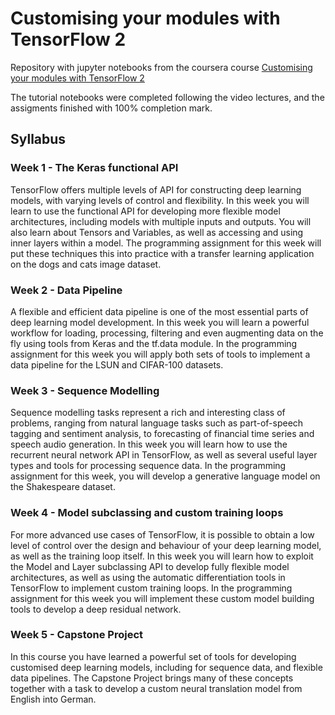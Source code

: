 # Customising your modules with TensorFlow 2

Repository with jupyter notebooks from the coursera course [Customising your modules with TensorFlow 2](https://www.coursera.org/learn/customising-models-tensorflow2)

The tutorial notebooks were completed following the video lectures, and the assigments finished with 100% completion mark.

## Syllabus

### Week 1 - The Keras functional API

TensorFlow offers multiple levels of API for constructing deep learning models, with varying levels of control and flexibility.
In this week you will learn to use the functional API for developing more flexible model architectures, including models with multiple inputs and outputs.
You will also learn about Tensors and Variables, as well as accessing and using inner layers within a model.
The programming assignment for this week will put these techniques this into practice with a transfer learning application on the dogs and cats image dataset.

### Week 2 - Data Pipeline

A flexible and efficient data pipeline is one of the most essential parts of deep learning model development.
In this week you will learn a powerful workflow for loading, processing, filtering and even augmenting data on the fly using tools from Keras and the tf.data module.
In the programming assignment for this week you will apply both sets of tools to implement a data pipeline for the LSUN and CIFAR-100 datasets.

### Week 3 - Sequence Modelling

Sequence modelling tasks represent a rich and interesting class of problems, ranging from natural language tasks such as part-of-speech tagging and sentiment analysis, to forecasting of financial time series and speech audio generation.
In this week you will learn how to use the recurrent neural network API in TensorFlow, as well as several useful layer types and tools for processing sequence data.
In the programming assignment for this week, you will develop a generative language model on the Shakespeare dataset.

### Week 4 - Model subclassing and custom training loops

For more advanced use cases of TensorFlow, it is possible to obtain a low level of control over the design and behaviour of your deep learning model, as well as the training loop itself.
In this week you will learn how to exploit the Model and Layer subclassing API to develop fully flexible model architectures, as well as using the automatic differentiation tools in TensorFlow to implement custom training loops.
In the programming assignment for this week you will implement these custom model building tools to develop a deep residual network.

### Week 5 - Capstone Project

In this course you have learned a powerful set of tools for developing customised deep learning models, including for sequence data, and flexible data pipelines.
The Capstone Project brings many of these concepts together with a task to develop a custom neural translation model from English into German.
